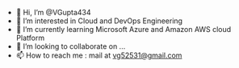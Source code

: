 - 👋 Hi, I’m @VGupta434
- 👀 I’m interested in Cloud and DevOps Engineering
- 🌱 I’m currently learning Microsoft Azure and Amazon AWS cloud Platform
- 💞️ I’m looking to collaborate on ...
- 📫 How to reach me : mail at vg52531@gmail.com

<!---
VGupta434/VGupta434 is a ✨ special ✨ repository because its `README.md` (this file) appears on your GitHub profile.
You can click the Preview link to take a look at your changes.
--->
